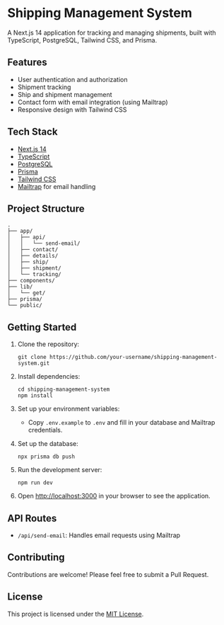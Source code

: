 # Shipping Management System

A Next.js 14 application for tracking and managing shipments, built with TypeScript, PostgreSQL, Tailwind CSS, and Prisma.

## Features

- User authentication and authorization
- Shipment tracking
- Ship and shipment management
- Contact form with email integration (using Mailtrap)
- Responsive design with Tailwind CSS

## Tech Stack

- [Next.js 14](https://nextjs.org/)
- [TypeScript](https://www.typescriptlang.org/)
- [PostgreSQL](https://www.postgresql.org/)
- [Prisma](https://www.prisma.io/)
- [Tailwind CSS](https://tailwindcss.com/)
- [Mailtrap](https://mailtrap.io/) for email handling

## Project Structure

```
.
├── app/
│   ├── api/
│   │   └── send-email/
│   ├── contact/
│   ├── details/
│   ├── ship/
│   ├── shipment/
│   └── tracking/
├── components/
├── lib/
│   └── get/
├── prisma/
└── public/
```

## Getting Started

1. Clone the repository:
   ```
   git clone https://github.com/your-username/shipping-management-system.git
   ```

2. Install dependencies:
   ```
   cd shipping-management-system
   npm install
   ```

3. Set up your environment variables:
   - Copy `.env.example` to `.env` and fill in your database and Mailtrap credentials.

4. Set up the database:
   ```
   npx prisma db push
   ```

5. Run the development server:
   ```
   npm run dev
   ```

6. Open [http://localhost:3000](http://localhost:3000) in your browser to see the application.

## API Routes

- `/api/send-email`: Handles email requests using Mailtrap

## Contributing

Contributions are welcome! Please feel free to submit a Pull Request.

## License

This project is licensed under the [MIT License](LICENSE).
